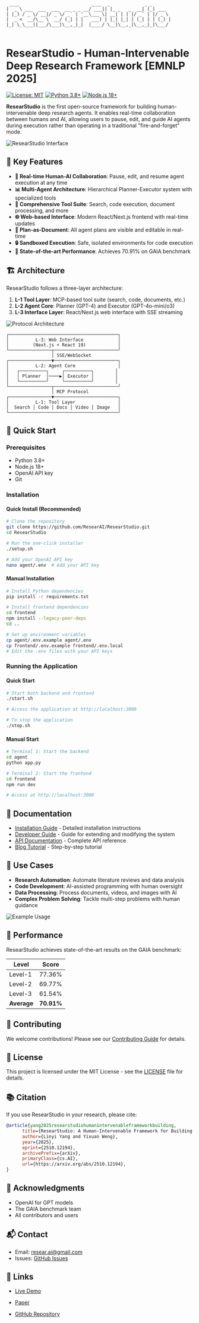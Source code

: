 ```
 ____                           ____  _             _ _       
|  _ \ ___  ___  ___  __ _ _ __/ ___|| |_ _   _  __| (_) ___  
| |_) / _ \/ __|/ _ \/ _` | '__\___ \| __| | | |/ _` | |/ _ \ 
|  _ <  __/\__ \  __/ (_| | |   ___) | |_| |_| | (_| | | (_) |
|_| \_\___||___/\___|\__,_|_|  |____/ \__|\__,_|\__,_|_|\___/ 
                                                               
```

# ResearStudio - Human-Intervenable Deep Research Framework [EMNLP 2025]

[![License: MIT](https://img.shields.io/badge/License-MIT-yellow.svg)](https://opensource.org/licenses/MIT)
[![Python 3.8+](https://img.shields.io/badge/python-3.8+-blue.svg)](https://www.python.org/downloads/)
[![Node.js 18+](https://img.shields.io/badge/node.js-18+-green.svg)](https://nodejs.org/)

**ResearStudio** is the first open-source framework for building human-intervenable deep research agents. It enables real-time collaboration between humans and AI, allowing users to pause, edit, and guide AI agents during execution rather than operating in a traditional "fire-and-forget" mode.

![ResearStudio Interface](./img/researstudio.png)

## 🌟 Key Features

- **🤝 Real-time Human-AI Collaboration**: Pause, edit, and resume agent execution at any time
- **📊 Multi-Agent Architecture**: Hierarchical Planner-Executor system with specialized tools
- **🔧 Comprehensive Tool Suite**: Search, code execution, document processing, and more
- **🌐 Web-based Interface**: Modern React/Next.js frontend with real-time updates
- **📝 Plan-as-Document**: All agent plans are visible and editable in real-time
- **🔒 Sandboxed Execution**: Safe, isolated environments for code execution
- **🚀 State-of-the-art Performance**: Achieves 70.91% on GAIA benchmark

## 🏗️ Architecture

ResearStudio follows a three-layer architecture:

1. **L-1 Tool Layer**: MCP-based tool suite (search, code, documents, etc.)
2. **L-2 Agent Core**: Planner (GPT-4) and Executor (GPT-4o-mini/o3) 
3. **L-3 Interface Layer**: React/Next.js web interface with SSE streaming

![Protocol Architecture](./img/protocol.png)

```
┌─────────────────────────────────────────┐
│          L-3: Web Interface             │
│         (Next.js + React 19)            │
└────────────────┬────────────────────────┘
                 │ SSE/WebSocket
┌────────────────▼────────────────────────┐
│          L-2: Agent Core                │
│   ┌──────────┐     ┌──────────┐        │
│   │ Planner  │────▶│ Executor │        │
│   └──────────┘     └──────────┘        │
└────────────────┬────────────────────────┘
                 │ MCP Protocol
┌────────────────▼────────────────────────┐
│          L-1: Tool Layer                │
│  Search │ Code │ Docs │ Video │ Image   │
└─────────────────────────────────────────┘
```

## 🚀 Quick Start

### Prerequisites

- Python 3.8+
- Node.js 18+
- OpenAI API key
- Git

### Installation

#### Quick Install (Recommended)

```bash
# Clone the repository
git clone https://github.com/ResearAI/ResearStudio.git
cd ResearStudio

# Run the one-click installer
./setup.sh

# Add your OpenAI API key
nano agent/.env  # Add your API key
```

#### Manual Installation

```bash
# Install Python dependencies
pip install -r requirements.txt

# Install frontend dependencies
cd frontend
npm install --legacy-peer-deps
cd ..

# Set up environment variables
cp agent/.env.example agent/.env
cp frontend/.env.example frontend/.env.local
# Edit the .env files with your API keys
```

### Running the Application

#### Quick Start

```bash
# Start both backend and frontend
./start.sh

# Access the application at http://localhost:3000

# To stop the application
./stop.sh
```

#### Manual Start

```bash
# Terminal 1: Start the backend
cd agent
python app.py

# Terminal 2: Start the frontend
cd frontend
npm run dev

# Access at http://localhost:3000
```

## 📖 Documentation

- [Installation Guide](./INSTALL.md) - Detailed installation instructions
- [Developer Guide](./DEVELOPER.md) - Guide for extending and modifying the system
- [API Documentation](./API.md) - Complete API reference
- [Blog Tutorial](./BLOG_TUTORIAL.md) - Step-by-step tutorial

## 🎯 Use Cases

- **Research Automation**: Automate literature reviews and data analysis
- **Code Development**: AI-assisted programming with human oversight
- **Data Processing**: Process documents, videos, and images with AI
- **Complex Problem Solving**: Tackle multi-step problems with human guidance

![Example Usage](./img/example.png)

## 🧪 Performance

ResearStudio achieves state-of-the-art results on the GAIA benchmark:

| Level | Score |
|-------|-------|
| Level-1 | 77.36% |
| Level-2 | 69.77% |
| Level-3 | 61.54% |
| **Average** | **70.91%** |

## 🤝 Contributing

We welcome contributions! Please see our [Contributing Guide](./CONTRIBUTING.md) for details.

## 📄 License

This project is licensed under the MIT License - see the [LICENSE](./LICENSE) file for details.

## 📚 Citation

If you use ResearStudio in your research, please cite:

```bibtex
@article{yang2025researstudiohumanintervenableframeworkbuilding,
      title={ResearStudio: A Human-Intervenable Framework for Building Controllable Deep-Research Agents}, 
      author={Linyi Yang and Yixuan Weng},
      year={2025},
      eprint={2510.12194},
      archivePrefix={arXiv},
      primaryClass={cs.AI},
      url={https://arxiv.org/abs/2510.12194}, 
}
```

## 🙏 Acknowledgments

- OpenAI for GPT models
- The GAIA benchmark team
- All contributors and users

## 📬 Contact

- Email: resear.ai@gmail.com
- Issues: [GitHub Issues](https://github.com/ResearAI/ResearStudio/issues)

## 🔗 Links

- [Live Demo](http://ai-researcher.net:3000/)
- [Paper](https://arxiv.org/abs/your-paper-id)

- [GitHub Repository](https://github.com/ResearAI/ResearStudio)

